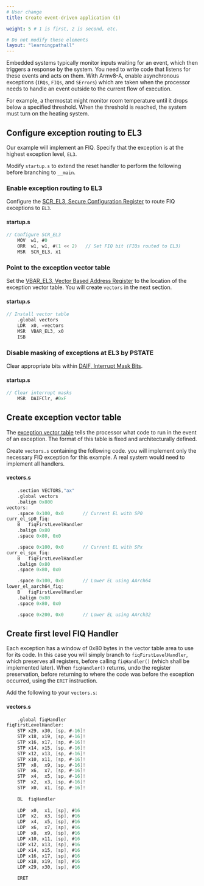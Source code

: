```yaml
---
# User change
title: Create event-driven application (1)

weight: 5 # 1 is first, 2 is second, etc.

# Do not modify these elements
layout: "learningpathall"
---
```

Embedded systems typically monitor inputs waiting for an event, which then triggers a response by the system. You need to write code that listens for these events and acts on them. With Armv8-A, enable asynchronous exceptions (`IRQs`, `FIQs`, and `SErrors`) which are taken when the processor needs to handle an event outside to the current flow of execution.

For example, a thermostat might monitor room temperature until it drops below a specified threshold. When the threshold is reached, the system must turn on the heating system.

## Configure exception routing to EL3

Our example will implement an FIQ. Specify that the exception is at the highest exception level, `EL3`.

Modify `startup.s` to extend the reset handler to perform the following before branching to `__main`.

### Enable exception routing to EL3

Configure the [SCR_EL3, Secure Configuration Register](https://developer.arm.com/documentation/ddi0595/2021-12/AArch64-Registers/SCR-EL3--Secure-Configuration-Register) to route FIQ exceptions to `EL3`.
#### startup.s
```C
// Configure SCR_EL3
	MOV  w1, #0
	ORR  w1, w1, #(1 << 2)   // Set FIQ bit (FIQs routed to EL3)
	MSR  SCR_EL3, x1
```
### Point to the exception vector table
Set the [VBAR_EL3, Vector Based Address Register](https://developer.arm.com/documentation/ddi0595/2021-12/AArch64-Registers/VBAR-EL3--Vector-Base-Address-Register--EL3-) to the location of the exception vector table. You will create `vectors` in the next section.
#### startup.s
```C
// Install vector table
	.global vectors
	LDR  x0, =vectors
	MSR  VBAR_EL3, x0
	ISB
```
### Disable masking of exceptions at EL3 by PSTATE
Clear appropriate bits within [DAIF, Interrupt Mask Bits](https://developer.arm.com/documentation/ddi0595/2021-12/AArch64-Registers/DAIF--Interrupt-Mask-Bits).
#### startup.s
```C
// Clear interrupt masks
	MSR  DAIFClr, #0xF
```

## Create exception vector table

The [exception vector table](https://developer.arm.com/documentation/den0024/latest/AArch64-Exception-Handling/AArch64-exception-table) tells the processor what code to run in the event of an exception. The format of this table is fixed and architecturally defined.

Create `vectors.s` containing the following code. you will implement only the necessary FIQ exception for this example. A real system would need to implement all handlers.

#### vectors.s
```C
	.section VECTORS,"ax"
    .global vectors
	.balign 0x800
vectors:
	.space 0x100, 0x0		// Current EL with SP0
curr_el_sp0_fiq:
	B	fiqFirstLevelHandler
	.balign 0x80
	.space 0x80, 0x0

	.space 0x100, 0x0		// Current EL with SPx
curr_el_spx_fiq:
	B	fiqFirstLevelHandler
	.balign 0x80
	.space 0x80, 0x0

	.space 0x100, 0x0		// Lower EL using AArch64
lower_el_aarch64_fiq:
	B	fiqFirstLevelHandler
	.balign 0x80
	.space 0x80, 0x0

	.space 0x200, 0x0		// Lower EL using AArch32
```

## Create first level FIQ Handler

Each exception has a window of 0x80 bytes in the vector table area to use for its code. In this case you will simply branch to `fiqFirstLevelHandler`, which preserves all registers, before calling `fiqHandler()` (which shall be implemented later). When `fiqHandler()` returns, undo the register preservation, before returning to where the code was before the exception occurred, using the `ERET` instruction.

Add the following to your `vectors.s`:
#### vectors.s
```C
	.global fiqHandler
fiqFirstLevelHandler:
	STP	x29, x30, [sp, #-16]!
	STP	x18, x19, [sp, #-16]!
	STP	x16, x17, [sp, #-16]!
	STP	x14, x15, [sp, #-16]!
	STP	x12, x13, [sp, #-16]!
	STP	x10, x11, [sp, #-16]!
	STP	 x8,  x9, [sp, #-16]!
	STP	 x6,  x7, [sp, #-16]!
	STP	 x4,  x5, [sp, #-16]!
	STP	 x2,  x3, [sp, #-16]!
	STP	 x0,  x1, [sp, #-16]!
	
	BL	fiqHandler
	
	LDP	 x0,  x1, [sp], #16
	LDP	 x2,  x3, [sp], #16
	LDP	 x4,  x5, [sp], #16
	LDP	 x6,  x7, [sp], #16
	LDP	 x8,  x9, [sp], #16
	LDP	x10, x11, [sp], #16
	LDP	x12, x13, [sp], #16
	LDP	x14, x15, [sp], #16
	LDP	x16, x17, [sp], #16
	LDP	x18, x19, [sp], #16
	LDP	x29, x30, [sp], #16

	ERET
```
